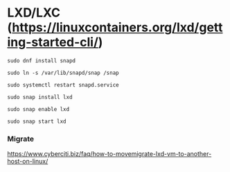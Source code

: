 # LXD/LXC (https://linuxcontainers.org/lxd/getting-started-cli/)

```
sudo dnf install snapd

sudo ln -s /var/lib/snapd/snap /snap

sudo systemctl restart snapd.service

sudo snap install lxd

sudo snap enable lxd

sudo snap start lxd
```


### Migrate

https://www.cyberciti.biz/faq/how-to-movemigrate-lxd-vm-to-another-host-on-linux/